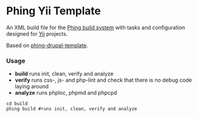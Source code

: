 # Phing Yii Template

An XML build file for the [Phing build system](http://www.phing.info/trac/) with tasks and configuration designed for [Yii](http://www.yiiframework.com/) projects.

Based on [phing-drupal-template](http://reload.github.com/phing-drupal-template/).

### Usage
* **build** runs init, clean, verify and analyze
* **verify** runs css-, js- and php-lint and check that there is no debug code laying around
* **analyze** runs phploc, phpmd and phpcpd

```
cd build
phing build #runs init, clean, verify and analyze
```

